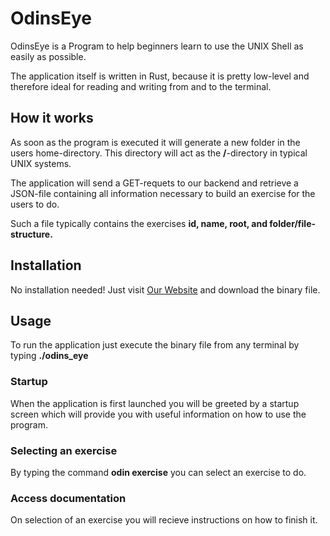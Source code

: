 # OdinsEye

OdinsEye is a Program to help beginners learn to use the UNIX Shell as easily as possible.

The application itself is written in Rust, because it is pretty low-level and therefore ideal for reading and writing from and to the terminal.

## How it works

As soon as the program is executed it will generate a new folder in the users home-directory. This directory will act as the **/**-directory in typical UNIX systems.

The application will send a GET-requets to our backend and retrieve a JSON-file containing all information necessary to build an exercise for the users to do.

Such a file typically contains the exercises **id, name, root, and folder/file-structure.**

## Installation

No installation needed! Just visit [Our Website](http://caretaker.wurzer.cc:9040/#/info) and download the binary file.

## Usage

To run the application just execute the binary file from any terminal by typing **./odins_eye**

### Startup

When the application is first launched you will be greeted by a startup screen which will provide you with useful information on how to use the program.

### Selecting an exercise

By typing the command **odin exercise** you can select an exercise to do. 

### Access documentation

On selection of an exercise you will recieve instructions on how to finish it.

